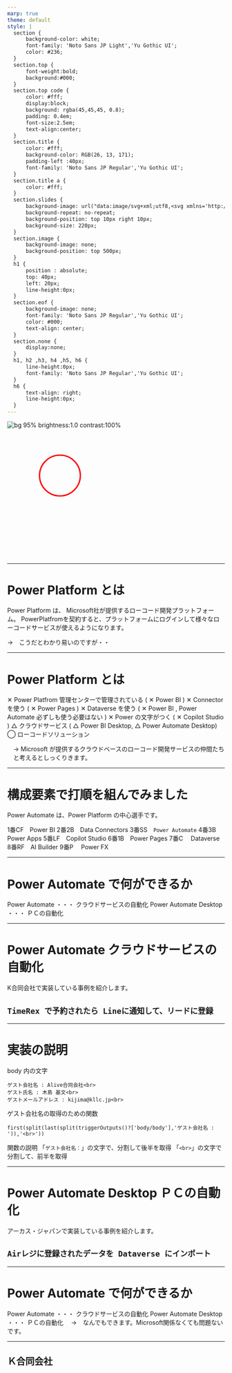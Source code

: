 ```yaml
---
marp: true
theme: default
style: |
  section {
      background-color: white;
      font-family: 'Noto Sans JP Light','Yu Gothic UI';
      color: #236;
  }
  section.top {
      font-weight:bold;
      background:#000;
  }
  section.top code {
      color: #fff;
      display:block;
      background: rgba(45,45,45, 0.8);
      padding: 0.4em;
      font-size:2.5em;
      text-align:center;
  }
  section.title {
      color: #fff;
      background-color: RGB(26, 13, 171);
      padding-left :40px;
      font-family: 'Noto Sans JP Regular','Yu Gothic UI';
  }
  section.title a {
      color: #fff;
  }
  section.slides {
      background-image: url("data:image/svg+xml;utf8,<svg xmlns='http://www.w3.org/2000/svg' width='680px' height='230px' preserveAspectRatio='none'><path d='M130,0l-70,110l70,110l50,0l-70,-110l70,-110H0Z' transform='translate(0 5)' fill='RGB(204,204,204)'/><path d='M0,0l0,220l50,0l0,-47.14285714l-40,-62.85714286l40,-62.85714286l0,-47.14285714H0Z' transform='translate(0 5)' fill='RGB(0,0,0)'/><path d='M50,0l0,47.14285714l30,-47.14285714H0Z' transform='translate(0 5)' fill='RGB(204,204,204)'/><path d='M50,220l0,-47.14285714l30,47.14285714H0Z' transform='translate(0 5)' fill='RGB(204,204,204)'/><text id='LLC' transform='translate(180 226)' font-size='316' font-family='SegoeUI-Bold, Segoe UI' font-weight='700'>LLC</text></svg>");
      background-repeat: no-repeat;
      background-position: top 10px right 10px;
      background-size: 220px;
  }    
  section.image {
      background-image: none;
      background-position: top 500px;
  }    
  h1 {
      position : absolute;
      top: 40px;
      left: 20px;
      line-height:0px;
  }
  section.eof {
      background-image: none;
      font-family: 'Noto Sans JP Regular','Yu Gothic UI';
      color: #000;
      text-align: center;
  }
  section.none {
      display:none;
  }    
  h1, h2 ,h3, h4 ,h5, h6 {
      line-height:0px;        
      font-family: 'Noto Sans JP Regular','Yu Gothic UI';
  }
  h6 {
      text-align: right;
      line-height:0px;
  }
---
```


<!--　class: top -->
<script src="https://ajax.googleapis.com/ajax/libs/jquery/1.8.3/jquery.min.js"></script>
<script type="text/javascript">
$(function(){
$('a').attr({'target':'_blank'}); //全てのリンクを別タブにする場合
window.location.hash = '1';
});
</script>

![bg 95% brightness:1.0 contrast:100%](https://biqql.com/wp-content/uploads/2024/02/Power-Platform.svg)


    
<svg xmlns='http://www.w3.org/2000/svg' width='1280px' height='720px' viewBox="0, 0, 1280, 720" preserveAspectRatio='none'><circle cx="310" cy="240" r="120" stroke="red" stroke-width="8" fill="none" offset /></svg>


---

<!-- class: slides -->

# Power Platform とは

Power Platform は、
Microsoft社が提供するローコード開発プラットフォーム。
PowerPlatfromを契約すると、プラットフォームにログインして様々なローコードサービスが使えるようになります。

→　こうだとわかり易いのですが・・

<!-- 本日は、Power Automate の開発事例を説明させていただくのですが、一旦、PowerPlatfrom 全体を説明させてください。 -->

---
# Power Platform とは

  ✕ Power Platfrom 管理センターで管理されている ( ✕ Power BI )
  ✕ Connector を使う ( ✕ Power Pages )
  ✕ Dataverse を使う ( ✕ Power BI , Power Automate 必ずしも使う必要はない )
  ✕ Power の文字がつく ( ✕ Copilot Studio )
  △ クラウドサービス ( △ Power BI Desktop, △ Power Automate Desktop)
  ◯ ローコードソリューション

　→ Microsoft が提供するクラウドベースのローコード開発サービスの仲間たち
　と考えるとしっくりきます。

---
# 構成要素で打順を組んでみました

Power Automate は、Power Platform の中心選手です。

1番CF　Power BI
2番2B　Data Connectors
3番SS　`Power Automate`
4番3B　Power Apps
5番LF　Copilot Studio
6番1B　Power Pages
7番C 　Dataverse
8番RF　AI Builder
9番P 　Power FX

---
# Power Automate で何ができるか

Power Automate ・・・ クラウドサービスの自動化
Power Automate Desktop ・・・ ＰＣの自動化

---
# Power Automate クラウドサービスの自動化

K合同会社で実装している事例を紹介します。

## `TimeRex で予約されたら Lineに通知して、リードに登録`

---
# 実装の説明

body 内の文字
```
ゲスト会社名 : Alive合同会社<br>
ゲスト氏名 : 木島 基文<br>
ゲストメールアドレス : kijima@kllc.jp<br>
```

ゲスト会社名の取得のための関数
```
first(split(last(split(triggerOutputs()?['body/body'],'ゲスト会社名 : ')),'<br>'))
```
関数の説明
「`ゲスト会社名：`」の文字で、分割して後半を取得
「`<br>`」の文字で分割して、前半を取得

---
# Power Automate Desktop ＰＣの自動化

アーカス・ジャパンで実装している事例を紹介します。

## `Airレジに登録されたデータを Dataverse にインポート`

---
# Power Automate で何ができるか

Power Automate ・・・ クラウドサービスの自動化
Power Automate Desktop ・・・ ＰＣの自動化
　→　なんでもできます。Microsoft関係なくても問題ないです。

---

<!--
class: eof
paginate: false
footer: © 2024 KLLC
-->

## Ｋ合同会社

